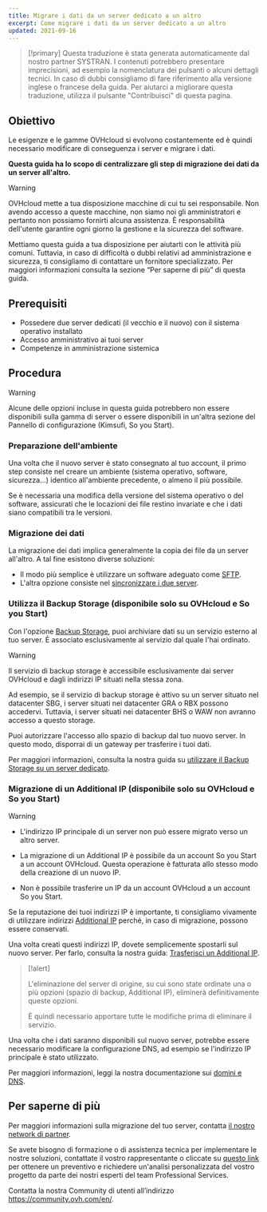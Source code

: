 ```yaml
---
title: Migrare i dati da un server dedicato a un altro
excerpt: Come migrare i dati da un server dedicato a un altro
updated: 2021-09-16
---
```


> [!primary]
> Questa traduzione è stata generata automaticamente dal nostro partner SYSTRAN. I contenuti potrebbero presentare imprecisioni, ad esempio la nomenclatura dei pulsanti o alcuni dettagli tecnici. In caso di dubbi consigliamo di fare riferimento alla versione inglese o francese della guida. Per aiutarci a migliorare questa traduzione, utilizza il pulsante "Contribuisci" di questa pagina.
>

## Obiettivo

Le esigenze e le gamme OVHcloud si evolvono costantemente ed è quindi necessario modificare di conseguenza i server e migrare i dati.

**Questa guida ha lo scopo di centralizzare gli step di migrazione dei dati da un server all'altro.**

> [!warning]
>
> OVHcloud mette a tua disposizione macchine di cui tu sei responsabile. Non avendo accesso a queste macchine, non siamo noi gli amministratori e pertanto non possiamo fornirti alcuna assistenza. È responsabilità dell'utente garantire ogni giorno la gestione e la sicurezza del software.
>
> Mettiamo questa guida a tua disposizione per aiutarti con le attività più comuni. Tuttavia, in caso di difficoltà o dubbi relativi ad amministrazione e sicurezza, ti consigliamo di contattare un fornitore specializzato. Per maggiori informazioni consulta la sezione “Per saperne di più” di questa guida.
>

## Prerequisiti

- Possedere due server dedicati (il vecchio e il nuovo) con il sistema operativo installato
- Accesso amministrativo ai tuoi server
- Competenze in amministrazione sistemica

## Procedura

> [!warning]
>
> Alcune delle opzioni incluse in questa guida potrebbero non essere disponibili sulla gamma di server o essere disponibili in un'altra sezione del Pannello di configurazione (Kimsufi, So you Start).
>

### Preparazione dell'ambiente

Una volta che il nuovo server è stato consegnato al tuo account, il primo step consiste nel creare un ambiente (sistema operativo, software, sicurezza...) identico all'ambiente precedente, o almeno il più possibile.

Se è necessaria una modifica della versione del sistema operativo o del software, assicurati che le locazioni dei file restino invariate e che i dati siano compatibili tra le versioni.

### Migrazione dei dati

La migrazione dei dati implica generalmente la copia dei file da un server all'altro. A tal fine esistono diverse soluzioni:

- Il modo più semplice è utilizzare un software adeguato come [SFTP](/pages/bare_metal_cloud/dedicated_servers/comment-deposer-ou-recuperer-des-donnees-sur-un-serveur-dedie-via-sftp).
- L'altra opzione consiste nel [sincronizzare i due server](/pages/bare_metal_cloud/dedicated_servers/how-to-copy-data-from-one-dedicated-server-to-another-using-rsync).

### Utilizza il Backup Storage (disponibile solo su OVHcloud e So you Start)

Con l'opzione [Backup Storage](https://www.ovhcloud.com/it/bare-metal/backup-storage/), puoi archiviare dati su un servizio esterno al tuo server. È associato esclusivamente al servizio dal quale l'hai ordinato.

> [!warning]
>
> Il servizio di backup storage è accessibile esclusivamente dai server OVHcloud e dagli indirizzi IP situati nella stessa zona.
>
> Ad esempio, se il servizio di backup storage è attivo su un server situato nel datacenter SBG, i server situati nei datacenter GRA o RBX possono accedervi. Tuttavia, i server situati nei datacenter BHS o WAW non avranno accesso a questo storage.
>

Puoi autorizzare l'accesso allo spazio di backup dal tuo nuovo server. In questo modo, disporrai di un gateway per trasferire i tuoi dati.

Per maggiori informazioni, consulta la nostra guida su [utilizzare il Backup Storage su un server dedicato](/pages/bare_metal_cloud/dedicated_servers/services_backup_storage).

### Migrazione di un Additional IP (disponibile solo su OVHcloud e So you Start)

> [!warning]
>
> - L'indirizzo IP principale di un server non può essere migrato verso un altro server.
>
> - La migrazione di un Additional IP è possibile da un account So you Start a un account OVHcloud. Questa operazione è fatturata allo stesso modo della creazione di un nuovo IP.
>
> - Non è possibile trasferire un IP da un account OVHcloud a un account So you Start.
>

Se la reputazione dei tuoi indirizzi IP è importante, ti consigliamo vivamente di utilizzare indirizzi [Additional IP](/links/bare-metal/bare-metalip/) perché, in caso di migrazione, possono essere conservati.

Una volta creati questi indirizzi IP, dovete semplicemente spostarli sul nuovo server.
Per farlo, consulta la nostra guida: [Trasferisci un Additional IP](/pages/bare_metal_cloud/dedicated_servers/move-failover-ip).

> [!alert]
>
> L'eliminazione del server di origine, su cui sono state ordinate una o più opzioni (spazio di backup, Additional IP), eliminerà definitivamente queste opzioni.
>
> È quindi necessario apportare tutte le modifiche prima di eliminare il servizio.
>

Una volta che i dati saranno disponibili sul nuovo server, potrebbe essere necessario modificare la configurazione DNS, ad esempio se l'indirizzo IP principale è stato utilizzato.

Per maggiori informazioni, leggi la nostra documentazione sui [domini e DNS](/products/web-cloud-domains-domain-names).

## Per saperne di più

Per maggiori informazioni sulla migrazione del tuo server, contatta [il nostro network di partner](/links/partner).

Se avete bisogno di formazione o di assistenza tecnica per implementare le nostre soluzioni, contattate il vostro rappresentante o cliccate su [questo link](/links/professional-services) per ottenere un preventivo e richiedere un'analisi personalizzata del vostro progetto da parte dei nostri esperti del team Professional Services.

Contatta la nostra Community di utenti all’indirizzo <https://community.ovh.com/en/>.
